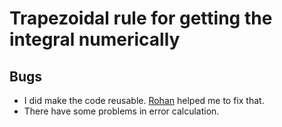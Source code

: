 # Trapezoidal rule for getting the integral numerically
## Bugs
* I did make the code reusable. [Rohan](https://github.com/rohandebsarkar) helped me to fix that.
* There have some problems in error calculation.
